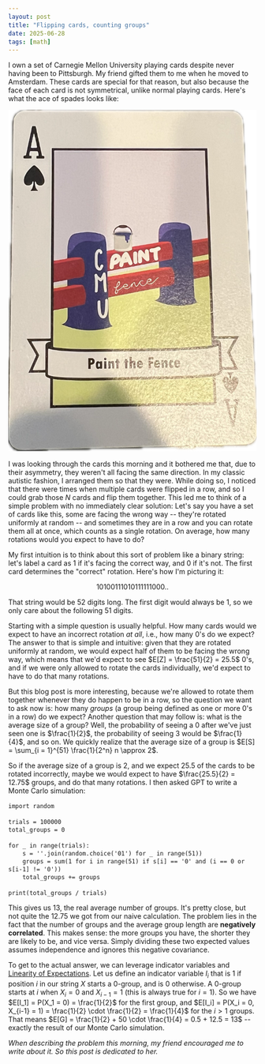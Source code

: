 ```yaml
---
layout: post
title: "Flipping cards, counting groups"
date: 2025-06-28
tags: [math]
---
```


I own a set of Carnegie Mellon University playing cards despite never having been to Pittsburgh. My friend gifted them to me when he moved to Amsterdam. These cards are special for that reason, but also because the face of each card is not symmetrical, unlike normal playing cards. Here's what the ace of spades looks like:

![non symmetrical ace of spades](/images/ace_of_spades.png)


I was looking through the cards this morning and it bothered me that, due to their asymmetry, they weren't all facing the same direction. In my classic autistic fashion, I arranged them so that they were. While doing so, I noticed that there were times when multiple cards were flipped in a row, and so I could grab those $N$ cards and flip them together. This led me to think of a simple problem with no immediately clear solution: Let's say you have a set of cards like this, some are facing the wrong way -- they're rotated uniformly at random -- and sometimes they are in a row and you can rotate them all at once, which counts as a single rotation. On average, how many rotations would you expect to have to do?

My first intuition is to think about this sort of problem like a binary string: let's label a card as 1 if it's facing the correct way, and 0 if it's not. The first card determines the "correct" rotation. Here's how I'm picturing it:

$$ 10100111010111111000.. $$

That string would be 52 digits long. The first digit would always be 1, so we only care about the following 51 digits.

Starting with a simple question is usually helpful. How many cards would we expect to have an incorrect rotation _at all_, i.e., how many $0$'s do we expect? The answer to that is simple and intuitive: given that they are rotated uniformly at random, we would expect half of them to be facing the wrong way, which means that we'd expect to see $E[Z] = \frac{51}{2} = 25.5$ 0's, and if we were only allowed to rotate the cards individually, we'd expect to have to do that many rotations.

But this blog post is more interesting, because we're allowed to rotate them together whenever they do happen to be in a row, so the question we want to ask now is: how many _groups_ (a group being defined as one or more 0's in a row) do we expect? Another question that may follow is: what is the average size of a group? Well, the probability of seeing a $0$ after we've just seen one is $\frac{1}{2}$, the probability of seeing 3 would be $\frac{1}{4}$, and so on. We quickly realize that the average size of a group is $E[S] = \sum_{i = 1}^{51} \frac{1}{2^n} n \approx 2$.

So if the average size of a group is 2, and we expect $25.5$ of the cards to be rotated incorrectly, maybe we would expect to have $\frac{25.5}{2} = 12.75$ groups, and do that many rotations. I then asked GPT to write a Monte Carlo simulation:

```python3
import random

trials = 100000
total_groups = 0

for _ in range(trials):
    s = ''.join(random.choice('01') for _ in range(51))
    groups = sum(1 for i in range(51) if s[i] == '0' and (i == 0 or s[i-1] != '0'))
    total_groups += groups

print(total_groups / trials)
```

This gives us 13, the real average number of groups. It's pretty close, but not quite the 12.75 we got from our naive calculation. The problem lies in the fact that the number of groups and the average group length are **negatively correlated**. This makes sense: the more groups you have, the shorter they are likely to be, and vice versa. Simply dividing these two expected values assumes independence and ignores this negative covariance.

To get to the actual answer, we can leverage indicator variables and [Linearity of Expectations](https://www.youtube.com/watch?v=0IJFBMIU6x4). Let us define an indicator variable $I_i$ that is $1$ if position $i$ in our string $X$ starts a 0-group, and is $0$ otherwise. A 0-group starts at $i$ when $X_i = 0$ and $X_{i-1} = 1$ (this is always true for $i = 1$). So we have $E[I_1] = P(X_1 = 0) = \frac{1}{2}$ for the first group, and $E[I_i] = P(X_i = 0, X_{i-1} = 1) = \frac{1}{2} \cdot \frac{1}{2} = \frac{1}{4}$ for the $i > 1$ groups. That means $E[G] = \frac{1}{2} + 50 \cdot \frac{1}{4} = 0.5 + 12.5 = 13$ -- exactly the result of our Monte Carlo simulation.


_When describing the problem this morning, my friend encouraged me to write about it. So this post is dedicated to her._

